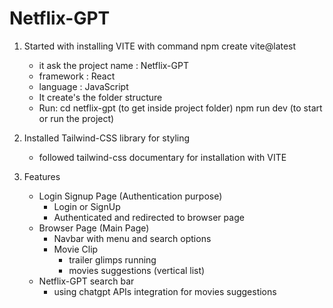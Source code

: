 # Netflix-GPT
1. Started with installing VITE with command npm create vite@latest
    - it ask the project name : Netflix-GPT
    - framework               : React
    - language                : JavaScript
    - It create's the folder structure 
    - Run:  cd netflix-gpt (to get inside project folder)
            npm run dev (to start or run the project)

2. Installed Tailwind-CSS library for styling 
    - followed tailwind-css documentary for installation with VITE

3. Features
    - Login Signup Page (Authentication purpose)
        - Login or SignUp
        - Authenticated and redirected to browser page
    - Browser Page (Main Page)
        - Navbar with menu and search options
        - Movie Clip
            - trailer glimps running
            - movies suggestions (vertical list)
    - Netflix-GPT search bar 
        - using chatgpt APIs integration for movies suggestions